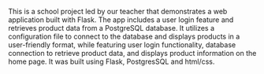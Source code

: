This is a school project led by our teacher that demonstrates a web application built with Flask. The app includes a user login feature and retrieves product data from a PostgreSQL database. 
It utilizes a configuration file to connect to the database and displays products in a user-friendly format, while featuring user login functionality, database connection to retrieve product data, and displays product information on the home page.
It was built using Flask, PostgresSQL and html/css.

